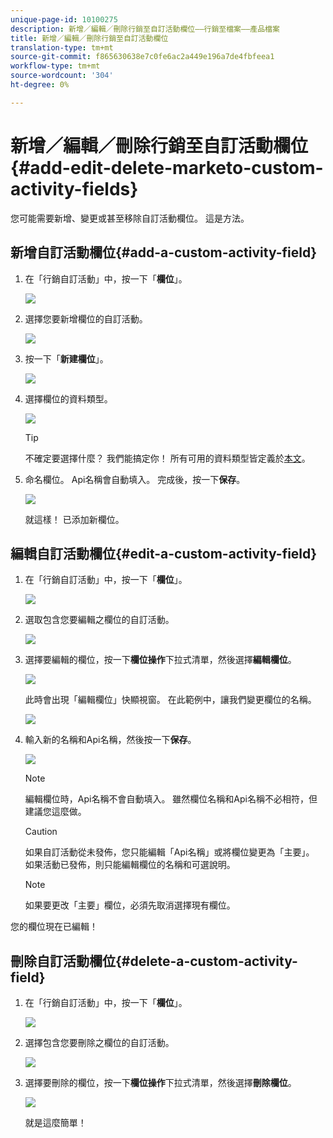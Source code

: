 ```yaml
---
unique-page-id: 10100275
description: 新增／編輯／刪除行銷至自訂活動欄位——行銷至檔案——產品檔案
title: 新增／編輯／刪除行銷至自訂活動欄位
translation-type: tm+mt
source-git-commit: f865630638e7c0fe6ac2a449e196a7de4fbfeea1
workflow-type: tm+mt
source-wordcount: '304'
ht-degree: 0%

---
```



# 新增／編輯／刪除行銷至自訂活動欄位{#add-edit-delete-marketo-custom-activity-fields}

您可能需要新增、變更或甚至移除自訂活動欄位。 這是方法。

## 新增自訂活動欄位{#add-a-custom-activity-field}

1. 在「行銷自訂活動」中，按一下「**欄位**」。

   ![](assets/one-3.png)

1. 選擇您要新增欄位的自訂活動。

   ![](assets/two-3.png)

1. 按一下「**新建欄位**」。

   ![](assets/three-3.png)

1. 選擇欄位的資料類型。

   ![](assets/four-3.png)

   >[!TIP]
   >
   >不確定要選擇什麼？ 我們能搞定你！ 所有可用的資料類型皆定義於[本文](/help/marketo/product-docs/administration/field-management/custom-field-type-glossary.md)。

1. 命名欄位。 Api名稱會自動填入。 完成後，按一下&#x200B;**保存**。

   ![](assets/five-3.png)

   就這樣！ 已添加新欄位。

## 編輯自訂活動欄位{#edit-a-custom-activity-field}

1. 在「行銷自訂活動」中，按一下「**欄位**」。

   ![](assets/one-3.png)

1. 選取包含您要編輯之欄位的自訂活動。

   ![](assets/seven.png)

1. 選擇要編輯的欄位，按一下&#x200B;**欄位操作**&#x200B;下拉式清單，然後選擇&#x200B;**編輯欄位**。

   ![](assets/eight.png)

   此時會出現「編輯欄位」快顯視窗。 在此範例中，讓我們變更欄位的名稱。

   ![](assets/nine.png)

1. 輸入新的名稱和Api名稱，然後按一下&#x200B;**保存**。

   ![](assets/ten.png)

   >[!NOTE]
   >
   >編輯欄位時，Api名稱不會自動填入。 雖然欄位名稱和Api名稱不必相符，但建議您這麼做。

   >[!CAUTION]
   >
   >如果自訂活動從未發佈，您只能編輯「Api名稱」或將欄位變更為「主要」。 如果活動已發佈，則只能編輯欄位的名稱和可選說明。

   >[!NOTE]
   >
   >如果要更改「主要」欄位，必須先取消選擇現有欄位。

您的欄位現在已編輯！

## 刪除自訂活動欄位{#delete-a-custom-activity-field}

1. 在「行銷自訂活動」中，按一下「**欄位**」。

   ![](assets/one-3.png)

1. 選擇包含您要刪除之欄位的自訂活動。

   ![](assets/twelve.png)

1. 選擇要刪除的欄位，按一下&#x200B;**欄位操作**&#x200B;下拉式清單，然後選擇&#x200B;**刪除欄位**。

   ![](assets/thirteen.png)

   就是這麼簡單！
